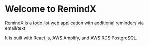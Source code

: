 # Welcome to RemindX

RemindX is a todo list web application with additional reminders via email/text.

It is built with React.js, AWS Amplify, and AWS RDS PostgreSQL.





